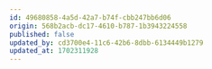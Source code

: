 ```yaml
---
id: 49680858-4a5d-42a7-b74f-cbb247bb6d06
origin: 568b2acb-dc17-4610-b787-1b3943224558
published: false
updated_by: cd3700e4-11c6-42b6-8dbb-6134449b1279
updated_at: 1702311928
---
```

